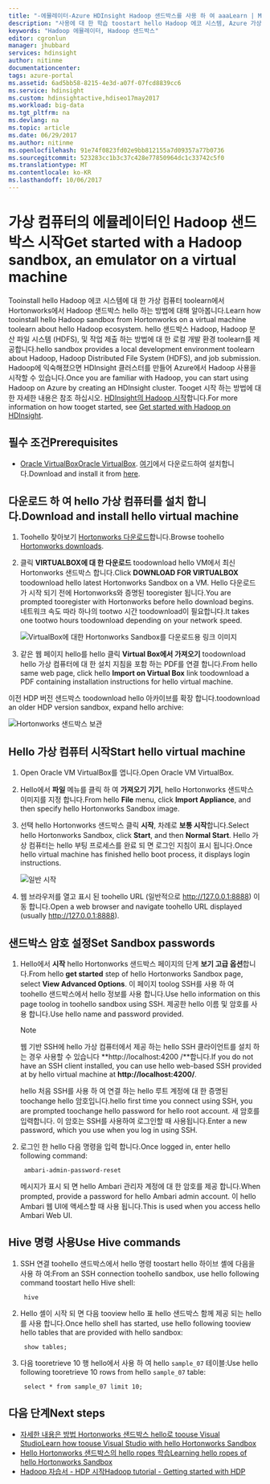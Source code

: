 ```yaml
---
title: "-에뮬레이터-Azure HDInsight Hadoop 샌드박스를 사용 하 여 aaaLearn | Microsoft Docs"
description: "사용에 대 한 학습 toostart hello Hadoop 에코 시스템, Azure 가상 컴퓨터에서 Hortonwork에서 Hadoop 샌드박스를 설정할 수 있습니다. "
keywords: "Hadoop 에뮬레이터, Hadoop 샌드박스"
editor: cgronlun
manager: jhubbard
services: hdinsight
author: nitinme
documentationcenter: 
tags: azure-portal
ms.assetid: 6ad5bb58-8215-4e3d-a07f-07fcd8839cc6
ms.service: hdinsight
ms.custom: hdinsightactive,hdiseo17may2017
ms.workload: big-data
ms.tgt_pltfrm: na
ms.devlang: na
ms.topic: article
ms.date: 06/29/2017
ms.author: nitinme
ms.openlocfilehash: 91e74f0823fd02e9bb812155a7d09357a77b0736
ms.sourcegitcommit: 523283cc1b3c37c428e77850964dc1c33742c5f0
ms.translationtype: MT
ms.contentlocale: ko-KR
ms.lasthandoff: 10/06/2017
---
```

# <a name="get-started-with-a-hadoop-sandbox-an-emulator-on-a-virtual-machine"></a><span data-ttu-id="d792f-104">가상 컴퓨터의 에뮬레이터인 Hadoop 샌드박스 시작</span><span class="sxs-lookup"><span data-stu-id="d792f-104">Get started with a Hadoop sandbox, an emulator on a virtual machine</span></span>

<span data-ttu-id="d792f-105">Tooinstall hello Hadoop 에코 시스템에 대 한 가상 컴퓨터 toolearn에서 Hortonworks에서 Hadoop 샌드박스 hello 하는 방법에 대해 알아봅니다.</span><span class="sxs-lookup"><span data-stu-id="d792f-105">Learn how tooinstall hello Hadoop sandbox from Hortonworks on a virtual machine toolearn about hello Hadoop ecosystem.</span></span> <span data-ttu-id="d792f-106">hello 샌드박스 Hadoop, Hadoop 분산 파일 시스템 (HDFS), 및 작업 제출 하는 방법에 대 한 로컬 개발 환경 toolearn를 제공합니다.</span><span class="sxs-lookup"><span data-stu-id="d792f-106">hello sandbox provides a local development environment toolearn about Hadoop, Hadoop Distributed File System (HDFS), and job submission.</span></span> <span data-ttu-id="d792f-107">Hadoop에 익숙해졌으면 HDInsight 클러스터를 만들어 Azure에서 Hadoop 사용을 시작할 수 있습니다.</span><span class="sxs-lookup"><span data-stu-id="d792f-107">Once you are familiar with Hadoop, you can start using Hadoop on Azure by creating an HDInsight cluster.</span></span> <span data-ttu-id="d792f-108">Tooget 시작 하는 방법에 대 한 자세한 내용은 참조 하십시오. [HDInsight의 Hadoop 시작](hdinsight-hadoop-linux-tutorial-get-started.md)합니다.</span><span class="sxs-lookup"><span data-stu-id="d792f-108">For more information on how tooget started, see [Get started with Hadoop on HDInsight](hdinsight-hadoop-linux-tutorial-get-started.md).</span></span>

## <a name="prerequisites"></a><span data-ttu-id="d792f-109">필수 조건</span><span class="sxs-lookup"><span data-stu-id="d792f-109">Prerequisites</span></span>
* <span data-ttu-id="d792f-110">[Oracle VirtualBox](https://www.virtualbox.org/)</span><span class="sxs-lookup"><span data-stu-id="d792f-110">[Oracle VirtualBox](https://www.virtualbox.org/).</span></span> <span data-ttu-id="d792f-111">[여기](https://www.virtualbox.org/wiki/Downloads)에서 다운로드하여 설치합니다.</span><span class="sxs-lookup"><span data-stu-id="d792f-111">Download and install it from [here](https://www.virtualbox.org/wiki/Downloads).</span></span>



## <a name="download-and-install-hello-virtual-machine"></a><span data-ttu-id="d792f-112">다운로드 하 여 hello 가상 컴퓨터를 설치 합니다.</span><span class="sxs-lookup"><span data-stu-id="d792f-112">Download and install hello virtual machine</span></span>
1. <span data-ttu-id="d792f-113">Toohello 찾아보기 [Hortonworks 다운로드](http://hortonworks.com/downloads/#sandbox)합니다.</span><span class="sxs-lookup"><span data-stu-id="d792f-113">Browse toohello [Hortonworks downloads](http://hortonworks.com/downloads/#sandbox).</span></span>

2. <span data-ttu-id="d792f-114">클릭 **VIRTUALBOX에 대 한 다운로드** toodownload hello VM에서 최신 Hortonworks 샌드박스 합니다.</span><span class="sxs-lookup"><span data-stu-id="d792f-114">Click **DOWNLOAD FOR VIRTUALBOX** toodownload hello latest Hortonworks Sandbox on a VM.</span></span> <span data-ttu-id="d792f-115">Hello 다운로드가 시작 되기 전에 Hortonworks와 증명된 tooregister 됩니다.</span><span class="sxs-lookup"><span data-stu-id="d792f-115">You are prompted tooregister with Hortonworks before hello download begins.</span></span> <span data-ttu-id="d792f-116">네트워크 속도 따라 하나의 tootwo 시간 toodownload이 필요합니다.</span><span class="sxs-lookup"><span data-stu-id="d792f-116">It takes one tootwo hours toodownload depending on your network speed.</span></span>
   
    ![VirtualBox에 대한 Hortonworks Sandbox를 다운로드용 링크 이미지](./media/hdinsight-hadoop-emulator-get-started/download-sandbox.png)
3. <span data-ttu-id="d792f-118">같은 웹 페이지 hello를 hello 클릭 **Virtual Box에서 가져오기** toodownload hello 가상 컴퓨터에 대 한 설치 지침을 포함 하는 PDF를 연결 합니다.</span><span class="sxs-lookup"><span data-stu-id="d792f-118">From hello same web page, click hello **Import on Virtual Box** link toodownload a PDF containing installation instructions for hello virtual machine.</span></span>

<span data-ttu-id="d792f-119">이전 HDP 버전 샌드박스 toodownload hello 아카이브를 확장 합니다.</span><span class="sxs-lookup"><span data-stu-id="d792f-119">toodownload an older HDP version sandbox, expand hello archive:</span></span>

![Hortonworks 샌드박스 보관](./media/hdinsight-hadoop-emulator-get-started/hortonworks-sandbox-archive.png)


## <a name="start-hello-virtual-machine"></a><span data-ttu-id="d792f-121">Hello 가상 컴퓨터 시작</span><span class="sxs-lookup"><span data-stu-id="d792f-121">Start hello virtual machine</span></span>

1. <span data-ttu-id="d792f-122">Open Oracle VM VirtualBox를 엽니다.</span><span class="sxs-lookup"><span data-stu-id="d792f-122">Open Oracle VM VirtualBox.</span></span>
2. <span data-ttu-id="d792f-123">Hello에서 **파일** 메뉴를 클릭 하 여 **가져오기 기기**, hello Hortonworks 샌드박스 이미지를 지정 합니다.</span><span class="sxs-lookup"><span data-stu-id="d792f-123">From hello **File** menu, click **Import Appliance**, and then specify hello Hortonworks Sandbox image.</span></span>
1. <span data-ttu-id="d792f-124">선택 hello Hortonworks 샌드박스 클릭 **시작**, 차례로 **보통 시작**합니다.</span><span class="sxs-lookup"><span data-stu-id="d792f-124">Select hello Hortonworks Sandbox, click **Start**, and then **Normal Start**.</span></span> <span data-ttu-id="d792f-125">Hello 가상 컴퓨터는 hello 부팅 프로세스를 완료 되 면 로그인 지침이 표시 됩니다.</span><span class="sxs-lookup"><span data-stu-id="d792f-125">Once hello virtual machine has finished hello boot process, it displays login instructions.</span></span>
   
    ![일반 시작](./media/hdinsight-hadoop-emulator-get-started/normal-start.png)
2. <span data-ttu-id="d792f-127">웹 브라우저를 열고 표시 된 toohello URL (일반적으로 http://127.0.0.1:8888) 이동 합니다.</span><span class="sxs-lookup"><span data-stu-id="d792f-127">Open a web browser and navigate toohello URL displayed (usually http://127.0.0.1:8888).</span></span>

## <a name="set-sandbox-passwords"></a><span data-ttu-id="d792f-128">샌드박스 암호 설정</span><span class="sxs-lookup"><span data-stu-id="d792f-128">Set Sandbox passwords</span></span>

1. <span data-ttu-id="d792f-129">Hello에서 **시작** hello Hortonworks 샌드박스 페이지의 단계 **보기 고급 옵션**합니다.</span><span class="sxs-lookup"><span data-stu-id="d792f-129">From hello **get started** step of hello Hortonworks Sandbox page, select **View Advanced Options**.</span></span> <span data-ttu-id="d792f-130">이 페이지 toolog SSH를 사용 하 여 toohello 샌드박스에서 hello 정보를 사용 합니다.</span><span class="sxs-lookup"><span data-stu-id="d792f-130">Use hello information on this page toolog in toohello sandbox using SSH.</span></span> <span data-ttu-id="d792f-131">제공한 hello 이름 및 암호를 사용 합니다.</span><span class="sxs-lookup"><span data-stu-id="d792f-131">Use hello name and password provided.</span></span>
   
   > [!NOTE]
   > <span data-ttu-id="d792f-132">웹 기반 SSH에 hello 가상 컴퓨터에서 제공 하는 hello SSH 클라이언트를 설치 하는 경우 사용할 수 있습니다 **http://localhost:4200 /**합니다.</span><span class="sxs-lookup"><span data-stu-id="d792f-132">If you do not have an SSH client installed, you can use hello web-based SSH provided at by hello virtual machine at **http://localhost:4200/**.</span></span>
   > 
   
    <span data-ttu-id="d792f-133">hello 처음 SSH를 사용 하 여 연결 하는 hello 루트 계정에 대 한 증명된 toochange hello 암호입니다.</span><span class="sxs-lookup"><span data-stu-id="d792f-133">hello first time you connect using SSH, you are prompted toochange hello password for hello root account.</span></span> <span data-ttu-id="d792f-134">새 암호를 입력합니다. 이 암호는 SSH를 사용하여 로그인할 때 사용됩니다.</span><span class="sxs-lookup"><span data-stu-id="d792f-134">Enter a new password, which you use when you log in using SSH.</span></span>

2. <span data-ttu-id="d792f-135">로그인 한 hello 다음 명령을 입력 합니다.</span><span class="sxs-lookup"><span data-stu-id="d792f-135">Once logged in, enter hello following command:</span></span>
   
        ambari-admin-password-reset
   
    <span data-ttu-id="d792f-136">메시지가 표시 되 면 hello Ambari 관리자 계정에 대 한 암호를 제공 합니다.</span><span class="sxs-lookup"><span data-stu-id="d792f-136">When prompted, provide a password for hello Ambari admin account.</span></span> <span data-ttu-id="d792f-137">이 hello Ambari 웹 UI에 액세스할 때 사용 됩니다.</span><span class="sxs-lookup"><span data-stu-id="d792f-137">This is used when you access hello Ambari Web UI.</span></span>

## <a name="use-hive-commands"></a><span data-ttu-id="d792f-138">Hive 명령 사용</span><span class="sxs-lookup"><span data-stu-id="d792f-138">Use Hive commands</span></span>

1. <span data-ttu-id="d792f-139">SSH 연결 toohello 샌드박스에서 hello 명령 toostart hello 하이브 셸에 다음을 사용 하 여:</span><span class="sxs-lookup"><span data-stu-id="d792f-139">From an SSH connection toohello sandbox, use hello following command toostart hello Hive shell:</span></span>
   
        hive
2. <span data-ttu-id="d792f-140">Hello 셸이 시작 되 면 다음 tooview hello 표 hello 샌드박스 함께 제공 되는 hello를 사용 합니다.</span><span class="sxs-lookup"><span data-stu-id="d792f-140">Once hello shell has started, use hello following tooview hello tables that are provided with hello sandbox:</span></span>
   
        show tables;
3. <span data-ttu-id="d792f-141">다음 tooretrieve 10 행 hello에서 사용 하 여 hello `sample_07` 테이블:</span><span class="sxs-lookup"><span data-stu-id="d792f-141">Use hello following tooretrieve 10 rows from hello `sample_07` table:</span></span>
   
        select * from sample_07 limit 10;

## <a name="next-steps"></a><span data-ttu-id="d792f-142">다음 단계</span><span class="sxs-lookup"><span data-stu-id="d792f-142">Next steps</span></span>
* [<span data-ttu-id="d792f-143">자세한 내용은 방법 Hortonworks 샌드박스 hello로 toouse Visual Studio</span><span class="sxs-lookup"><span data-stu-id="d792f-143">Learn how toouse Visual Studio with hello Hortonworks Sandbox</span></span>](hdinsight-hadoop-emulator-visual-studio.md)
* [<span data-ttu-id="d792f-144">Hello Hortonworks 샌드박스의 hello ropes 학습</span><span class="sxs-lookup"><span data-stu-id="d792f-144">Learning hello ropes of hello Hortonworks Sandbox</span></span>](http://hortonworks.com/hadoop-tutorial/learning-the-ropes-of-the-hortonworks-sandbox/)
* [<span data-ttu-id="d792f-145">Hadoop 자습서 - HDP 시작</span><span class="sxs-lookup"><span data-stu-id="d792f-145">Hadoop tutorial - Getting started with HDP</span></span>](http://hortonworks.com/hadoop-tutorial/hello-world-an-introduction-to-hadoop-hcatalog-hive-and-pig/)

